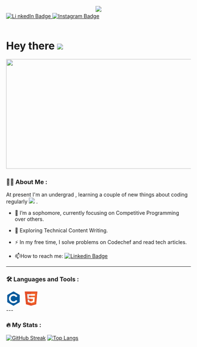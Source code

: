 <div id="header" align="center">
  <img src="https://media.giphy.com/media/vLlpbDafjgHystuJ0a/giphy.gif" width="200"/>
</div>
<div id="badges"><a href="https://www.linkedin.com/in/dhritideep-saha-1b500625b?lipi=urn%3Ali%3Apage%3Ad_flagship3_profile_view_base_contact_details%3BtVohfqfRTuqleCTwbZaIeQ%3D%3D">
    <img src="https://img.shields.io/badge/LinkedIn-blue?style=for-the-badge&logo=linkedin&logoColor=white" alt="Li
nkedIn Badge"/>
  </a>
 <a href="https://instagram.com/_.perseus.xd_?igshid=MzMyNGUyNmU2YQ==">
    <img src="https://img.shields.io/badge/Instagram-pink?style=for-the-badge&logo=instagram&logoColor=red" alt="Instagram Badge"/>
  </a>
</div>
<img src="https://komarev.com/ghpvc/?username=ithirium-hd&style=flat-square&color=blue" alt=""/>
<h1>
  Hey there
  <img src="https://media.giphy.com/media/v1.Y2lkPTc5MGI3NjExaDJzZWhod2lyc2xsN2ZhZW1zemw4dnZ5Zm5teWV6eDBzb3ZqaG9wbCZlcD12MV9pbnRlcm5hbF9naWZfYnlfaWQmY3Q9cw/hvRJCLFzcasrR4ia7z/giphy.gif" width="30px"/>
</h1>
<div align="center">
  <img src="https://media.giphy.com/media/1GEATImIxEXVR79Dhk/giphy.gif" width="600" height="300"/>
</div>

### :man_technologist: About Me :
At present I'm an undergrad , learning a couple of new things about coding regularly <img src="https://media.giphy.com/media/WUlplcMpOCEmTGBtBW/giphy.gif" width="30"> .


- :telescope: I’m a sophomore, currently focusing on Competitive Programming over others.

- :seedling: Exploring Technical Content Writing.

- :zap: In my free time, I solve problems on Codechef and read tech articles.

- :mailbox:How to reach me: [![Linkedin Badge](https://img.shields.io/badge/-DhritideepSaha-blue?style=flat&logo=Linkedin&logoColor=white)](https://www.linkedin.com/in/dhritideep-saha-1b500625b)
- ---

### :hammer_and_wrench: Languages and Tools :
<div>
<img src="https://github.com/devicons/devicon/blob/master/icons/c/c-plain.svg" title="C" **alt="C" width="40" height="40"/>&nbsp;
<img src="https://github.com/devicons/devicon/blob/master/icons/html5/html5-original.svg" title="HTML5" alt="HTML" width="40" height="40"/>
</div>
---

### :fire: My Stats : 
[![GitHub Streak](http://github-readme-streak-stats.herokuapp.com?user=ithirium-hd&theme=dark&background=000000)](https://git.io/streak-stats)
[![Top Langs](https://github-readme-stats.vercel.app/api/top-langs/?username=ithirium-hd&layout=compact&theme=vision-friendly-dark)](https://github.com/anuraghazra/github-readme-stats)
<!---
ithirium-hd/ithirium-hd is a ✨ special ✨ repository because its `README.md` (this file) appears on your GitHub profile.
You can click the Preview link to take a look at your changes.
--->
